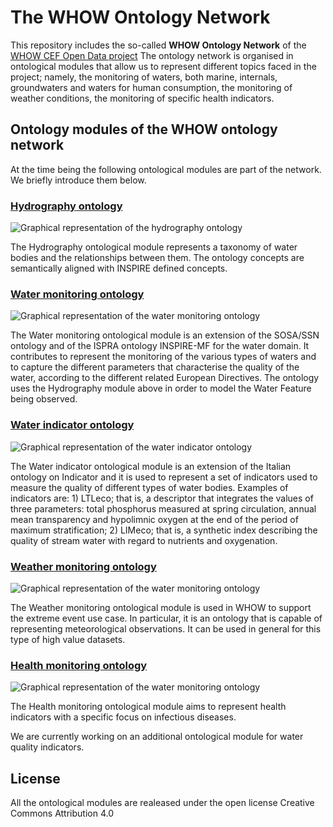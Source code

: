 # The WHOW Ontology Network

This repository includes the so-called **WHOW Ontology Network** of the [WHOW CEF Open Data project](https://whowproject.eu) The ontology network is organised in ontological modules that allow us to represent different topics faced in the project; namely, the monitoring of waters, both marine, internals, groundwaters and waters for human consumption, the monitoring of weather conditions, the monitoring of specific health indicators.

## Ontology modules of the WHOW ontology network
At the time being the following ontological modules are part of the network. We briefly introduce them below.

### [Hydrography ontology](https://w3id.org/whow/onto/hydrography)

![Graphical representation of the hydrography ontology](https://raw.githubusercontent.com/whow-project/semantic-assets/main/ontologies/graphical-representation-ontologies/hydrography-ontology.png)

The Hydrography ontological module represents a taxonomy of water bodies and the relationships between them. The ontology concepts are semantically aligned with INSPIRE defined concepts.

### [Water monitoring ontology](https://w3id.org/whow/onto/water-monitoring)

![Graphical representation of the water monitoring ontology](https://raw.githubusercontent.com/whow-project/semantic-assets/main/ontologies/graphical-representation-ontologies/water-monitoring.png)

The Water monitoring ontological module is an extension of the SOSA/SSN ontology and of the ISPRA ontology INSPIRE-MF for the water domain. It contributes to represent the monitoring of the various types of waters and to capture the different parameters that characterise the quality of the water, according to the different related European Directives. The ontology uses the Hydrography module above in order to model the Water Feature being observed.

### [Water indicator ontology](https://w3id.org/whow/onto/water-indicator)
![Graphical representation of the water indicator ontology](https://raw.githubusercontent.com/whow-project/semantic-assets/main/ontologies/graphical-representation-ontologies/water-indicator.png)

The Water indicator ontological module is an extension of the Italian ontology on Indicator and it is used to represent a set of indicators used to measure the quality of different types of water bodies. Examples of indicators are: 1) LTLeco; that is, a descriptor that integrates the values of three parameters: total phosphorus measured at spring circulation, annual mean transparency and hypolimnic oxygen at the end of the period of maximum stratification; 2) LIMeco; that is, a synthetic index describing the quality of stream water with regard to nutrients and oxygenation.

### [Weather monitoring ontology](https://w3id.org/whow/onto/weather-monitoring)
![Graphical representation of the water monitoring ontology](https://raw.githubusercontent.com/whow-project/semantic-assets/main/ontologies/graphical-representation-ontologies/weather-monitoring.png)

The Weather monitoring ontological module is used in WHOW to support the extreme event use case. In particular, it is an ontology that is capable of representing meteorological observations. It can be used in general for this type of high value datasets.


### [Health monitoring ontology](https://w3id.org/whow/onto/health-monitoring)

![Graphical representation of the water monitoring ontology](https://raw.githubusercontent.com/whow-project/semantic-assets/main/ontologies/graphical-representation-ontologies/health-monitoring.png)

The Health monitoring ontological module aims to represent health indicators with a specific focus on infectious diseases.

We are currently working on an additional ontological module for water quality indicators.

## License
All the ontological modules are realeased under the open license Creative Commons Attribution 4.0
